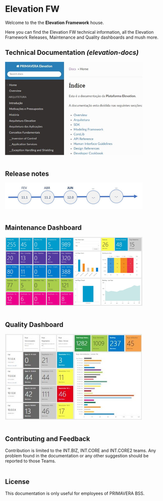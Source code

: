 # Elevation FW

Welcome to the the **Elevation Framework** house.

Here you can find the Elevation FW technical information, all the Elevation Framework Releases, Maintenance and Quality dashboards and mush more.

## Technical Documentation _(elevation-docs)_

<a href="https://devops.primaverabss.com/elevation-docs/" target="_blank"><img src="./images/elevationDocs.jpg" width="450"></a>
<br/><br/>

## Release notes

<a href="releasenotes/README.md" target="_blank"><img src="./releasenotes/images/releasePlan2021.JPG" width="450"></a>
<br/><br/>

## Maintenance Dashboard

<a href="https://tfs.primaverabss.com/tfs/P.TEC.Elevation/Elevation3/INT-FW?activeDashboardId=2e64cacd-a914-49a1-b029-f846d0d6b9bc" target="_blank"><img src="./images/maintenanceDashboard.jpg" width="450"></a>
<br/><br/>

## Quality Dashboard

<a href="https://tfs.primaverabss.com/tfs/P.TEC.Elevation/Elevation3/INT-FW?activeDashboardId=1510fbb8-9795-4e18-9fe8-cc55bbe0592f" target="_blank"><img src="./images/releaseQualityDashboard.JPG" width="450"></a>
<br/><br/>

## Contributing and Feedback

Contribution is limited to the INT.BIZ, INT.CORE and INT.CORE2 teams.
Any problem found in the documentation or any other suggestion should be reported to those Teams.
<br/><br/>

## License

This documentation is only useful for employees of PRIMAVERA BSS.

